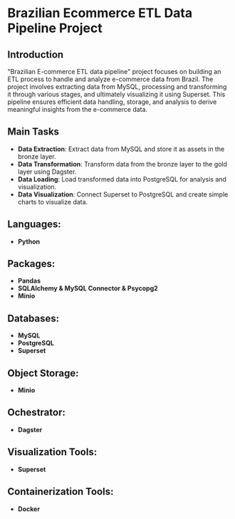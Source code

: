 # Brazilian Ecommerce ETL Data Pipeline Project

## Introduction
"Brazilian E-commerce ETL data pipeline" project focuses on building an ETL process to handle and analyze e-commerce data from Brazil. The project involves extracting data from MySQL, processing and transforming it through various stages, and ultimately visualizing it using Superset. This pipeline ensures efficient data handling, storage, and analysis to derive meaningful insights from the e-commerce data.

## Main Tasks
- **Data Extraction**: Extract data from MySQL and store it as assets in the bronze layer.
- **Data Transformation**: Transform data from the bronze layer to the gold layer using Dagster.
- **Data Loading**: Load transformed data into PostgreSQL for analysis and visualization.
- **Data Visualization**: Connect Superset to PostgreSQL and create simple charts to visualize data.

## Languages:
- **Python**
## Packages:
- **Pandas**
- **SQLAlchemy & MySQL Connector & Psycopg2**
- **Minio**

## Databases:
- **MySQL**
- **PostgreSQL**
- **Superset**
## Object Storage:
- **Minio**
## Ochestrator:
- **Dagster**
## Visualization Tools:
- **Superset**
## Containerization Tools:
- **Docker**

